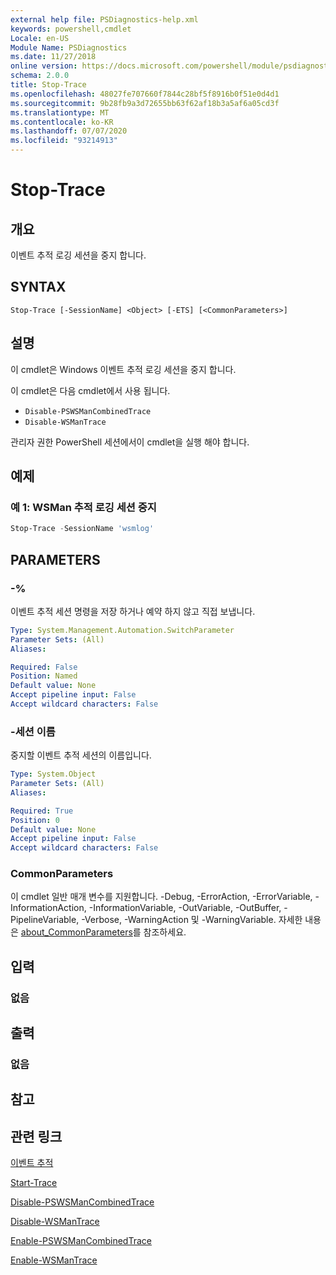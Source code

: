 ```yaml
---
external help file: PSDiagnostics-help.xml
keywords: powershell,cmdlet
Locale: en-US
Module Name: PSDiagnostics
ms.date: 11/27/2018
online version: https://docs.microsoft.com/powershell/module/psdiagnostics/stop-trace?view=powershell-6&WT.mc_id=ps-gethelp
schema: 2.0.0
title: Stop-Trace
ms.openlocfilehash: 48027fe707660f7844c28bf5f8916b0f51e0d4d1
ms.sourcegitcommit: 9b28fb9a3d72655bb63f62af18b3a5af6a05cd3f
ms.translationtype: MT
ms.contentlocale: ko-KR
ms.lasthandoff: 07/07/2020
ms.locfileid: "93214913"
---
```

# Stop-Trace

## 개요
이벤트 추적 로깅 세션을 중지 합니다.

## SYNTAX

```
Stop-Trace [-SessionName] <Object> [-ETS] [<CommonParameters>]
```

## 설명

이 cmdlet은 Windows 이벤트 추적 로깅 세션을 중지 합니다.

이 cmdlet은 다음 cmdlet에서 사용 됩니다.

- `Disable-PSWSManCombinedTrace`
- `Disable-WSManTrace`

관리자 권한 PowerShell 세션에서이 cmdlet을 실행 해야 합니다.

## 예제

### 예 1: WSMan 추적 로깅 세션 중지

```powershell
Stop-Trace -SessionName 'wsmlog'
```

## PARAMETERS

### -%
이벤트 추적 세션 명령을 저장 하거나 예약 하지 않고 직접 보냅니다.

```yaml
Type: System.Management.Automation.SwitchParameter
Parameter Sets: (All)
Aliases:

Required: False
Position: Named
Default value: None
Accept pipeline input: False
Accept wildcard characters: False
```

### -세션 이름
중지할 이벤트 추적 세션의 이름입니다.

```yaml
Type: System.Object
Parameter Sets: (All)
Aliases:

Required: True
Position: 0
Default value: None
Accept pipeline input: False
Accept wildcard characters: False
```

### CommonParameters
이 cmdlet 일반 매개 변수를 지원합니다. -Debug, -ErrorAction, -ErrorVariable, -InformationAction, -InformationVariable, -OutVariable, -OutBuffer, -PipelineVariable, -Verbose, -WarningAction 및 -WarningVariable. 자세한 내용은 [about_CommonParameters](https://go.microsoft.com/fwlink/?LinkID=113216)를 참조하세요.

## 입력

### 없음

## 출력

### 없음

## 참고

## 관련 링크

[이벤트 추적](/windows/desktop/ETW/event-tracing-portal)

[Start-Trace](start-trace.md)

[Disable-PSWSManCombinedTrace](Disable-PSWSManCombinedTrace.md)

[Disable-WSManTrace](Disable-WSManTrace.md)

[Enable-PSWSManCombinedTrace](Enable-PSWSManCombinedTrace.md)

[Enable-WSManTrace](Enable-WSManTrace.md)
